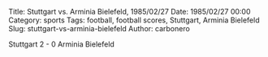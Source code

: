 Title: Stuttgart vs. Arminia Bielefeld, 1985/02/27
Date: 1985/02/27 00:00
Category: sports
Tags: football, football scores, Stuttgart, Arminia Bielefeld
Slug: stuttgart-vs-arminia-bielefeld
Author: carbonero


Stuttgart 2 - 0 Arminia Bielefeld
